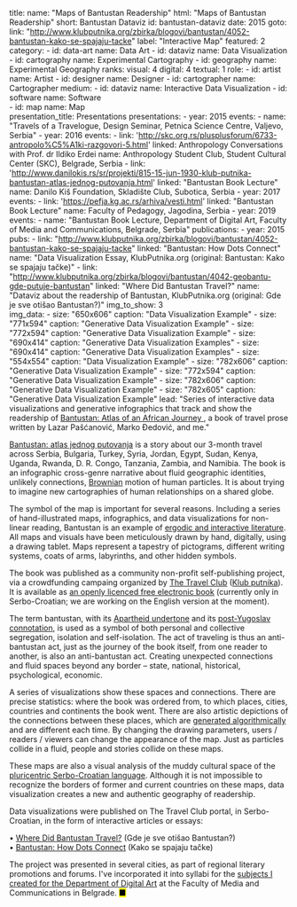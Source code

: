 title: 
    name: "Maps of Bantustan Readership"
    html: "Maps of Bantustan Readership"
    short: Bantustan Dataviz
id: bantustan-dataviz
date: 2015
goto:
    link: "http://www.klubputnika.org/zbirka/blogovi/bantustan/4052-bantustan-kako-se-spajaju-tacke"
    label: "Interactive Map"
featured: 2
category:
    - id: data-art
      name: Data Art
    - id: dataviz
      name: Data Visualization
    - id: cartography
      name: Experimental Cartography
    - id: geography
      name: Experimental Geography
ranks:
    visual: 4
    digital: 4
    textual: 1
role:
    - id: artist
      name: Artist
    - id: designer
      name: Designer
    - id: cartographer
      name: Cartographer
medium:
    - id: dataviz
      name: Interactive Data Visualization
    - id: software
      name: Software   
    - id: map
      name: Map     
presentation_title: Presentations
presentations:
    - year: 2015
      events:
        - name: "<span class='italic-style'>Travels of a Travelogue</span>, Design Seminar, Petnica Science Centre, Valjevo, Serbia"
    - year: 2016
      events:
        - link: 'http://skc.org.rs/plusplusforum/6733-antropolo%C5%A1ki-razgovori-5.html'
          linked: Anthropology Conversations with Prof. dr Ildiko Erdei
          name: Anthropology Student Club, Student Cultural Center (SKC), Belgrade, Serbia
        - link: 'http://www.danilokis.rs/sr/projekti/815-15-jun-1930-klub-putnika-bantustan-atlas-jednog-putovanja.html'
          linked: "Bantustan Book Lecture"
          name: Danilo Kiš Foundation, Skladište Club, Subotica, Serbia
    - year: 2017
      events:
        - link: 'https://pefja.kg.ac.rs/arhiva/vesti.html'
          linked: "Bantustan Book Lecture"
          name: Faculty of Pedagogy, Jagodina, Serbia
    - year: 2019
      events:
        - name: "<span class='italic-style'>Bantustan Book Lecture</span>, Department of Digital Art, Faculty of Media and Communications, Belgrade, Serbia"
publications:
    - year: 2015
      pubs:
        - link: "http://www.klubputnika.org/zbirka/blogovi/bantustan/4052-bantustan-kako-se-spajaju-tacke" 
          linked: "Bantustan: How Dots Connect"
          name: "Data Visualization Essay, KlubPutnika.org (original: <span class='italic-style'>Bantustan: Kako se spajaju tačke</span>)"
        - link: "http://www.klubputnika.org/zbirka/blogovi/bantustan/4042-geobantu-gde-putuje-bantustan" 
          linked: "Where Did Bantustan Travel?"
          name: "Dataviz about the readership of <span class='italic-style'>Bantustan</span>, KlubPutnika.org (original: <span class='italic-style'>Gde je sve otišao Bantustan?</span>)"
img_to_show: 3       
img_data:
    - size: "650x606"
      caption: "Data Visualization Example"
    - size: "771x594"
      caption: "Generative Data Visualization Example"
    - size: "772x594"
      caption: "Generative Data Visualization Example"
    - size: "690x414"
      caption: "Generative Data Visualization Examples"
    - size: "690x414"
      caption: "Generative Data Visualization Examples"
    - size: "554x554"
      caption: "Data Visualization Example"
    - size: "782x606"
      caption: "Generative Data Visualization Example"
    - size: "772x594"
      caption: "Generative Data Visualization Example"
    - size: "782x606"
      caption: "Generative Data Visualization Example"
    - size: "782x605"
      caption: "Generative Data Visualization Example"
lead: "Series of interactive data visualizations and generative infographics that track and show the readership of <a href='/work/projects/bantustan-book'><span class='italic-style'>Bantustan: Atlas of an African Journey</span> </a>, a book of travel prose written by Lazar Pašćanović, Marko Đedović, and me."

<a href='/work/projects/bantustan-book'><span class='italic-style'>Bantustan: atlas jednog putovanja</span></a> is a story about our 3-month travel across Serbia, Bulgaria, Turkey, Syria, Jordan, Egypt, Sudan, Kenya, Uganda, Rwanda, D. R. Congo, Tanzania, Zambia, and Namibia. The book is an infographic cross-genre narrative about fluid geographic identities, unlikely connections, <a href='/work/projects/kp-identity'>Brownian</a> motion of human particles. It is about trying to imagine new cartographies of human relationships on a shared globe.

The symbol of the <span class='italic-style'>map</span> is important for several reasons. Including a series of hand-illustrated maps, infographics, and data visualizations for non-linear reading, <span class='italic-style'>Bantustan</span> is an example of <a href='https://www.articleworld.org/index.php/Ergodic_literature' target='_blank'>ergodic and interactive literature</a>. All maps and visuals have been meticulously drawn by hand, digitally, using a drawing tablet. Maps represent a tapestry of pictograms, different writing systems, coats of arms, labyrinths, and other hidden symbols.

The book was published as a community non-profit self-publishing project, via a crowdfunding campaing organized by <a href='http://www.thetravelclub.org/about-the-club' target='_blank'>The Travel Club</a> (<a href='http://www.klubputnika.org/o-klub-putnika' target='_blank'>Klub putnika</a>). It is available as <a href='http://www.klubputnika.org/tmp/Bantustan.pdf' target='_blank'>an openly licenced free electronic book</a> (currently only in Serbo-Croatian; we are working on the English version at the moment). 

The term <span class='italic-style'>bantustan</span>, with its <a href='https://en.wikipedia.org/wiki/Bantustan' target='_blank'>Apartheid undertone</a> and its <a href='http://monumenttotransformation.org/atlas-of-transformation/html/b/balkans/social-change-in-the-balkans-rastko-mocnik.html' target='_blank'>post-Yugoslav connotation</a>, is used as a symbol of both personal and collective segregation, isolation and self-isolation. The act of traveling is thus an <span class='italic-style'>anti-bantustan</span> act, just as the journey of the book itself, from one reader to another, is also an <span class='italic-style'>anti-bantustan</span> act. Creating unexpected connections and fluid spaces beyond any border – state, national, historical, psychological, economic.

A series of visualizations show these spaces and connections. There are precise statistics: where the book was ordered from, to which places, cities, countries and continents the book went. There are also artistic depictions of the connections between these places, which are <a href='https://en.wikipedia.org/wiki/Algorithmic_art' target='_blank'>generated algorithmically</a> and are different each time. By changing the drawing parameters, users / readers / viewers can change the appearance of the map. Just as particles collide in a fluid, people and stories collide on these maps.

These maps are also a visual analysis of the muddy cultural space of the <a href='https://en.wikipedia.org/wiki/Serbo-Croatian' target='_blank'>pluricentric Serbo-Croatian language</a>. Although it is not impossible to recognize the borders of former and current countries on these maps, data visualization creates a new and authentic geography of readership.

Data visualizations were published on The Travel Club portal, in Serbo-Croatian, in the form of interactive articles or essays:
 
<span class='bullet-padding'>•</span> <a href='http://www.klubputnika.org/zbirka/blogovi/bantustan/4042-geobantu-gde-putuje-bantustan' target='_blank'><span class='italic-style'>Where Did Bantustan Travel?</span></a> (<span class='italic-style'>Gde je sve otišao Bantustan?</span>)<br>
<span class='bullet-padding'>•</span> <a href='http://www.klubputnika.org/zbirka/blogovi/bantustan/4052-bantustan-kako-se-spajaju-tacke' target='_blank'><span class='italic-style'>Bantustan: How Dots Connect</span></a> (<span class='italic-style'>Kako se spajaju tačke</span>)<br>

The project was presented in several cities, as part of regional literary promotions and forums. I've incorporated it into syllabi for the <a href='/work/teaching#academic'>subjects I created for the Department of Digital Art</a> at the Faculty of Media and Communications in Belgrade. <mark>&#9632;</mark>